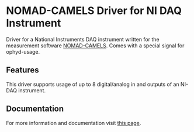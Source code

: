 # NOMAD-CAMELS Driver for NI DAQ Instrument

Driver for a National Instruments DAQ instrument written for the measurement software [NOMAD-CAMELS](https://fau-lap.github.io/NOMAD-CAMELS/). Comes with a special signal for ophyd-usage. 

## Features
This driver supports usage of up to 8 digital/analog in and outputs of an NI-DAQ instrument.


## Documentation

For more information and documentation visit [this page](https://fau-lap.github.io/NOMAD-CAMELS/doc/instruments/instruments.html).